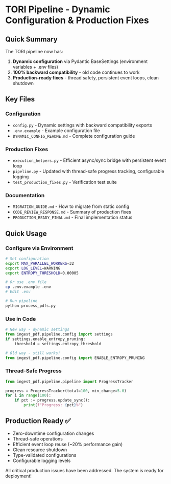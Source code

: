 # TORI Pipeline - Dynamic Configuration & Production Fixes

## Quick Summary

The TORI pipeline now has:
1. **Dynamic configuration** via Pydantic BaseSettings (environment variables + .env files)
2. **100% backward compatibility** - old code continues to work
3. **Production-ready fixes** - thread safety, persistent event loops, clean shutdown

## Key Files

### Configuration
- `config.py` - Dynamic settings with backward compatibility exports
- `.env.example` - Example configuration file  
- `DYNAMIC_CONFIG_README.md` - Complete configuration guide

### Production Fixes
- `execution_helpers.py` - Efficient async/sync bridge with persistent event loop
- `pipeline.py` - Updated with thread-safe progress tracking, configurable logging
- `test_production_fixes.py` - Verification test suite

### Documentation
- `MIGRATION_GUIDE.md` - How to migrate from static config
- `CODE_REVIEW_RESPONSE.md` - Summary of production fixes
- `PRODUCTION_READY_FINAL.md` - Final implementation status

## Quick Usage

### Configure via Environment
```bash
# Set configuration
export MAX_PARALLEL_WORKERS=32
export LOG_LEVEL=WARNING
export ENTROPY_THRESHOLD=0.00005

# Or use .env file
cp .env.example .env
# Edit .env

# Run pipeline
python process_pdfs.py
```

### Use in Code
```python
# New way - dynamic settings
from ingest_pdf.pipeline.config import settings
if settings.enable_entropy_pruning:
    threshold = settings.entropy_threshold

# Old way - still works!
from ingest_pdf.pipeline.config import ENABLE_ENTROPY_PRUNING
```

### Thread-Safe Progress
```python
from ingest_pdf.pipeline.pipeline import ProgressTracker

progress = ProgressTracker(total=100, min_change=5.0)
for i in range(100):
    if pct := progress.update_sync():
        print(f"Progress: {pct}%")
```

## Production Ready ✅

- Zero-downtime configuration changes
- Thread-safe operations
- Efficient event loop reuse (~20% performance gain)
- Clean resource shutdown
- Type-validated configurations
- Configurable logging levels

All critical production issues have been addressed. The system is ready for deployment!
